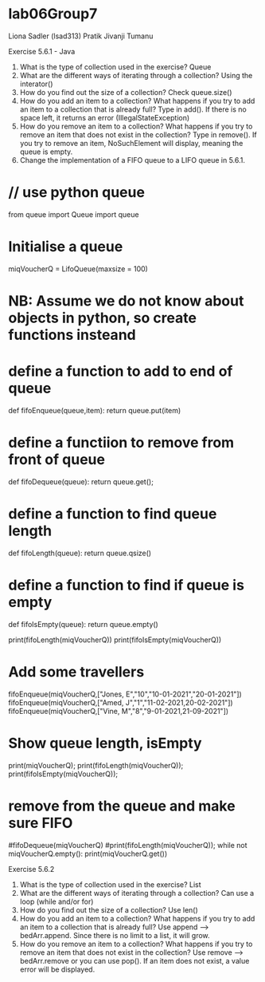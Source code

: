 # lab06Group7
Liona Sadler (lsad313)
Pratik Jivanji 
Tumanu 

Exercise 5.6.1 - Java
1. What is the type of collection used in the exercise?
Queue
2. What are the different ways of iterating through a collection?
Using the interator() 
3. How do you find out the size of a collection?
Check queue.size()
4. How do you add an item to a collection? What happens if you try to add an item to a collection that is already full?
Type in add(). If there is no space left, it returns an error (IllegalStateException)
5. How do you remove an item to a collection? What happens if you try to remove an item that does not exist in the collection?
Type in remove(). If you try to remove an item, NoSuchElement will display, meaning the queue is empty.
6. Change the implementation of a FIFO queue to a LIFO queue in 5.6.1.
# // use python queue
from queue import Queue
import queue

# Initialise a queue
miqVoucherQ = LifoQueue(maxsize = 100)

# NB: Assume we do not know about objects in python, so create functions insteand

# define a function to add to end of queue
def fifoEnqueue(queue,item):
  return queue.put(item)
  
# define a functiion to remove from front of queue
def fifoDequeue(queue):
  return queue.get();
  
# define a function to find queue length
def fifoLength(queue):
    return queue.qsize()
    
# define a function to find if queue is empty
def fifoIsEmpty(queue):
    return queue.empty()
    
print(fifoLength(miqVoucherQ))
print(fifoIsEmpty(miqVoucherQ))

# Add some travellers
fifoEnqueue(miqVoucherQ,["Jones, E","10","10-01-2021","20-01-2021"])
fifoEnqueue(miqVoucherQ,["Amed, J","1","11-02-2021,20-02-2021"])
fifoEnqueue(miqVoucherQ,["Vine, M","8","9-01-2021,21-09-2021"])

# Show queue length, isEmpty
print(miqVoucherQ);
print(fifoLength(miqVoucherQ));
print(fifoIsEmpty(miqVoucherQ));

# remove from the queue and make sure FIFO
#fifoDequeue(miqVoucherQ) 
#print(fifoLength(miqVoucherQ));
while not miqVoucherQ.empty():
    print(miqVoucherQ.get())


Exercise 5.6.2
1. What is the type of collection used in the exercise?
List
2. What are the different ways of iterating through a collection?
Can use a loop (while and/or for)
3. How do you find out the size of a collection?
Use len()
4. How do you add an item to a collection? What happens if you try to add an item to a collection that is already full?
Use append --> bedArr.append. Since there is no limit to a list, it will grow.
6. How do you remove an item to a collection? What happens if you try to remove an item that does not exist in the collection?
Use remove --> bedArr.remove or you can use pop(). If an item does not exist, a value error will be displayed. 
